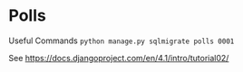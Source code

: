 Polls
=====

Useful Commands `python manage.py sqlmigrate polls 0001`

See https://docs.djangoproject.com/en/4.1/intro/tutorial02/
